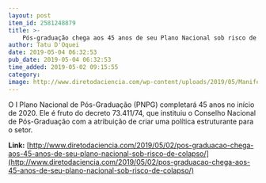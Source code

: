 ```yaml
---
layout: post
item_id: 2581248879
title: >-
    Pós-graduação chega aos 45 anos de seu Plano Nacional sob risco de colapso
author: Tatu D'Oquei
date: 2019-05-04 06:32:53
pub_date: 2019-05-04 06:32:53
time_added: 2019-05-02 09:15:55
category: 
image: http://www.diretodaciencia.com/wp-content/uploads/2019/05/Manifestacao_ANPG.jpg
---
```


O I Plano Nacional de Pós-Graduação (PNPG) completará 45 anos no início de 2020. Ele é fruto do decreto 73.411/74, que instituiu o Conselho Nacional de Pós-Graduação com a atribuição de criar uma política estruturante para o setor.

**Link:** [http://www.diretodaciencia.com/2019/05/02/pos-graduacao-chega-aos-45-anos-de-seu-plano-nacional-sob-risco-de-colapso/](http://www.diretodaciencia.com/2019/05/02/pos-graduacao-chega-aos-45-anos-de-seu-plano-nacional-sob-risco-de-colapso/)

